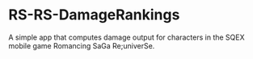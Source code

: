 # RS-RS-DamageRankings
A simple app that computes damage output for characters in the SQEX mobile game Romancing SaGa Re;univerSe.
